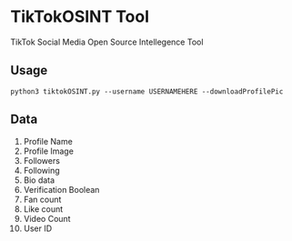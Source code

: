 # TikTokOSINT Tool

TikTok Social Media Open Source Intellegence Tool
 

## Usage

```python3 tiktokOSINT.py --username USERNAMEHERE --downloadProfilePic```


## Data

1. Profile Name
2. Profile Image
3. Followers
4. Following
5. Bio data
6. Verification Boolean
7. Fan count
8. Like count
9. Video Count
10. User ID